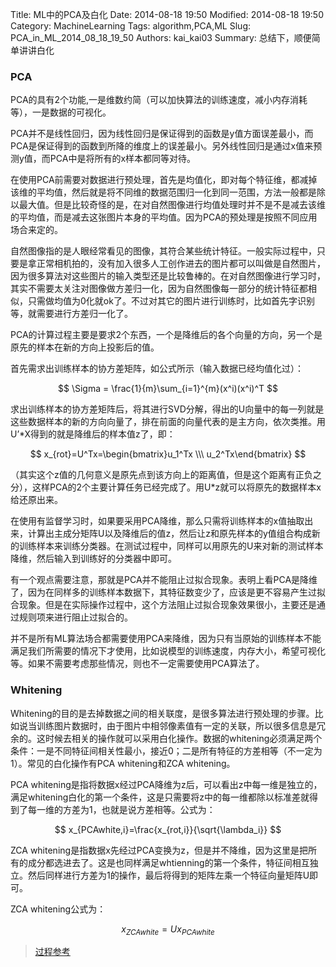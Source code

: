 Title: ML中的PCA及白化
Date: 2014-08-18 19:50
Modified: 2014-08-18 19:50
Category: MachineLearning
Tags: algorithm,PCA,ML
Slug: PCA_in_ML_2014_08_18_19_50
Authors: kai_kai03
Summary: 总结下，顺便简单讲讲白化

### PCA ###

PCA的具有2个功能,一是维数约简（可以加快算法的训练速度，减小内存消耗等），一是数据的可视化。

PCA并不是线性回归，因为线性回归是保证得到的函数是y值方面误差最小，而PCA是保证得到的函数到所降的维度上的误差最小。另外线性回归是通过x值来预测y值，而PCA中是将所有的x样本都同等对待。

在使用PCA前需要对数据进行预处理，首先是均值化，即对每个特征维，都减掉该维的平均值，然后就是将不同维的数据范围归一化到同一范围，方法一般都是除以最大值。但是比较奇怪的是，在对自然图像进行均值处理时并不是不是减去该维的平均值，而是减去这张图片本身的平均值。因为PCA的预处理是按照不同应用场合来定的。

自然图像指的是人眼经常看见的图像，其符合某些统计特征。一般实际过程中，只要是拿正常相机拍的，没有加入很多人工创作进去的图片都可以叫做是自然图片，因为很多算法对这些图片的输入类型还是比较鲁棒的。在对自然图像进行学习时，其实不需要太关注对图像做方差归一化，因为自然图像每一部分的统计特征都相似，只需做均值为0化就ok了。不过对其它的图片进行训练时，比如首先字识别等，就需要进行方差归一化了。

PCA的计算过程主要是要求2个东西，一个是降维后的各个向量的方向，另一个是原先的样本在新的方向上投影后的值。

首先需求出训练样本的协方差矩阵，如公式所示（输入数据已经均值化过）：

$$ \Sigma = \frac{1}{m}\sum_{i=1}^{m}(x^i)(x^i)^T $$

求出训练样本的协方差矩阵后，将其进行SVD分解，得出的U向量中的每一列就是这些数据样本的新的方向向量了，排在前面的向量代表的是主方向，依次类推。用U’*X得到的就是降维后的样本值z了，即：

$$ x_{rot}=U^Tx=\begin{bmatrix}u_1^Tx \\\ u_2^Tx\end{bmatrix} $$

（其实这个z值的几何意义是原先点到该方向上的距离值，但是这个距离有正负之分），这样PCA的2个主要计算任务已经完成了。用U*z就可以将原先的数据样本x给还原出来。

在使用有监督学习时，如果要采用PCA降维，那么只需将训练样本的x值抽取出来，计算出主成分矩阵U以及降维后的值z，然后让z和原先样本的y值组合构成新的训练样本来训练分类器。在测试过程中，同样可以用原先的U来对新的测试样本降维，然后输入到训练好的分类器中即可。

有一个观点需要注意，那就是PCA并不能阻止过拟合现象。表明上看PCA是降维了，因为在同样多的训练样本数据下，其特征数变少了，应该是更不容易产生过拟合现象。但是在实际操作过程中，这个方法阻止过拟合现象效果很小，主要还是通过规则项来进行阻止过拟合的。

并不是所有ML算法场合都需要使用PCA来降维，因为只有当原始的训练样本不能满足我们所需要的情况下才使用，比如说模型的训练速度，内存大小，希望可视化等。如果不需要考虑那些情况，则也不一定需要使用PCA算法了。

### Whitening ###

Whitening的目的是去掉数据之间的相关联度，是很多算法进行预处理的步骤。比如说当训练图片数据时，由于图片中相邻像素值有一定的关联，所以很多信息是冗余的。这时候去相关的操作就可以采用白化操作。数据的whitening必须满足两个条件：一是不同特征间相关性最小，接近0；二是所有特征的方差相等（不一定为1）。常见的白化操作有PCA whitening和ZCA whitening。

PCA whitening是指将数据x经过PCA降维为z后，可以看出z中每一维是独立的，满足whitening白化的第一个条件，这是只需要将z中的每一维都除以标准差就得到了每一维的方差为1，也就是说方差相等。公式为：

$$ x_{PCAwhite,i}=\frac{x_{rot,i}}{\sqrt{\lambda_i}} $$

ZCA whitening是指数据x先经过PCA变换为z，但是并不降维，因为这里是把所有的成分都选进去了。这是也同样满足whtienning的第一个条件，特征间相互独立。然后同样进行方差为1的操作，最后将得到的矩阵左乘一个特征向量矩阵U即可。

ZCA whitening公式为：

$$ x_{ZCAwhite}=Ux_{PCAwhite} $$

>[过程参考](http://www.cnblogs.com/90zeng/p/PCA_and_Whitening_Images.html?utm_source=tuicool&utm_medium=referral)